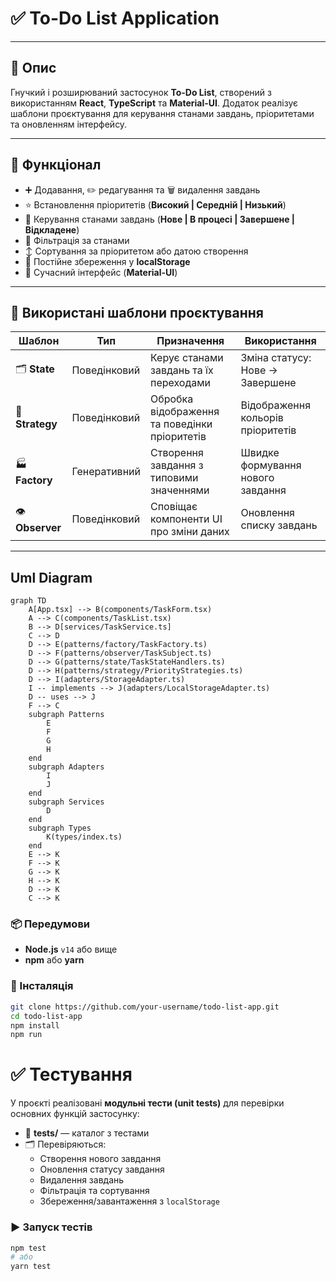 # ✅ To-Do List Application
---

## 📌 Опис

Гнучкий і розширюваний застосунок **To-Do List**, створений з використанням **React**, **TypeScript** та **Material-UI**. Додаток реалізує шаблони проєктування для керування станами завдань, пріоритетами та оновленням інтерфейсу.

---

## 🚀 Функціонал

- ➕ Додавання, ✏️ редагування та 🗑️ видалення завдань
- ⭐ Встановлення пріоритетів (**Високий | Середній | Низький**)
- 🔄 Керування станами завдань (**Нове | В процесі | Завершене | Відкладене**)
- 🔎 Фільтрація за станами
- ↕️ Сортування за пріоритетом або датою створення
- 💾 Постійне збереження у **localStorage**
- 🎨 Сучасний інтерфейс (**Material-UI**)

---

## 🧩 Використані шаблони проєктування

| Шаблон        | Тип            | Призначення                                                      | Використання                         |
|---------------|----------------|-------------------------------------------------------------------|--------------------------------------|
| 🗂 **State**  | Поведінковий   | Керує станами завдань та їх переходами                           | Зміна статусу: Нове → Завершене     |
| 🎨 **Strategy** | Поведінковий | Обробка відображення та поведінки пріоритетів                    | Відображення кольорів пріоритетів   |
| 🏭 **Factory** | Генеративний  | Створення завдання з типовими значеннями                         | Швидке формування нового завдання   |
| 👁 **Observer** | Поведінковий | Сповіщає компоненти UI про зміни даних                           | Оновлення списку завдань            |

---

## Uml Diagram 

```mermaid
graph TD
    A[App.tsx] --> B(components/TaskForm.tsx)
    A --> C(components/TaskList.tsx)
    B --> D[services/TaskService.ts]
    C --> D
    D --> E(patterns/factory/TaskFactory.ts)
    D --> F(patterns/observer/TaskSubject.ts)
    D --> G(patterns/state/TaskStateHandlers.ts)
    D --> H(patterns/strategy/PriorityStrategies.ts)
    D --> I(adapters/StorageAdapter.ts)
    I -- implements --> J(adapters/LocalStorageAdapter.ts)
    D -- uses --> J
    F --> C
    subgraph Patterns
        E
        F
        G
        H
    end
    subgraph Adapters
        I
        J
    end
    subgraph Services
        D
    end
    subgraph Types
        K(types/index.ts)
    end
    E --> K
    F --> K
    G --> K
    H --> K
    D --> K
    C --> K
```


### 📦 Передумови

- **Node.js** `v14` або вище
- **npm** або **yarn**

### 🔧 Інсталяція

```bash
git clone https://github.com/your-username/todo-list-app.git
cd todo-list-app
npm install
npm run
```
# ✅ Тестування

У проєкті реалізовані **модульні тести (unit tests)** для перевірки основних функцій застосунку:

- 📂 **tests/** — каталог з тестами
- 🗂️ Перевіряються:
  - Створення нового завдання
  - Оновлення статусу завдання
  - Видалення завдань
  - Фільтрація та сортування
  - Збереження/завантаження з `localStorage`

### ▶️ Запуск тестів

```bash
npm test
# або
yarn test
